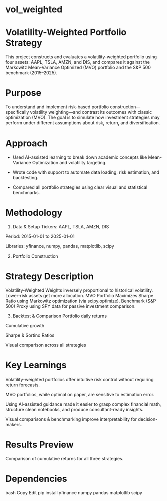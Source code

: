# vol_weighted
# Volatility-Weighted Portfolio Strategy
This project constructs and evaluates a volatility-weighted portfolio using four assets: AAPL, TSLA, AMZN, and DIS, and compares it against the Markowitz Mean-Variance Optimized (MVO) portfolio and the S&P 500 benchmark (2015–2025).

# Purpose
To understand and implement risk-based portfolio construction—specifically volatility weighting—and contrast its outcomes with classic optimization (MVO). The goal is to simulate how investment strategies may perform under different assumptions about risk, return, and diversification.

# Approach
- Used AI-assisted learning to break down academic concepts like Mean-Variance Optimization and volatility targeting.

- Wrote code with support to automate data loading, risk estimation, and backtesting.

- Compared all portfolio strategies using clear visual and statistical benchmarks.

# Methodology
1. Data & Setup
Tickers: AAPL, TSLA, AMZN, DIS

Period: 2015-01-01 to 2025-01-01

Libraries: yfinance, numpy, pandas, matplotlib, scipy

2. Portfolio Construction
# Strategy	Description
Volatility-Weighted	Weights inversely proportional to historical volatility. Lower-risk assets get more allocation.
MVO Portfolio	Maximizes Sharpe Ratio using Markowitz optimization (via scipy.optimize).
Benchmark (S&P 500)	Proxy using SPY data for passive investment comparison.

3. Backtest & Comparison
Portfolio daily returns

Cumulative growth

Sharpe & Sortino Ratios

Visual comparison across all strategies

# Key Learnings
Volatility-weighted portfolios offer intuitive risk control without requiring return forecasts.

MVO portfolios, while optimal on paper, are sensitive to estimation error.

Using AI-assisted guidance made it easier to grasp complex financial math, structure clean notebooks, and produce consultant-ready insights.

Visual comparisons & benchmarking improve interpretability for decision-makers.

# Results Preview

Comparison of cumulative returns for all three strategies.

# Dependencies
bash
Copy
Edit
pip install yfinance numpy pandas matplotlib scipy
